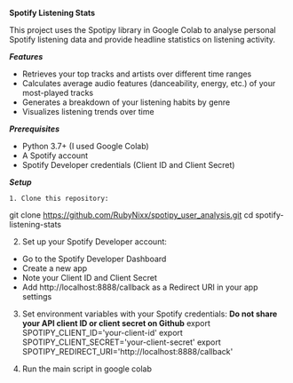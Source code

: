 <b>Spotify Listening Stats</b>

This project uses the Spotipy library in Google Colab to analyse personal Spotify listening data and provide headline statistics on listening activity.

<b><i>Features</i></b>

*   Retrieves your top tracks and artists over different time ranges
*   Calculates average audio features (danceability, energy, etc.) of your most-played tracks
*   Generates a breakdown of your listening habits by genre
*   Visualizes listening trends over time

<b><i>Prerequisites</i></b>

*   Python 3.7+ (I used Google Colab)
*   A Spotify account
*   Spotify Developer credentials (Client ID and Client Secret)

<b><i>Setup</i></b>

    1. Clone this repository:

git clone https://github.com/RubyNixx/spotipy_user_analysis.git
cd spotify-listening-stats

  2. Set up your Spotify Developer account:

*    Go to the Spotify Developer Dashboard
*   Create a new app
*   Note your Client ID and Client Secret
*   Add http://localhost:8888/callback as a Redirect URI in your app settings

  3. Set environment variables with your Spotify credentials:
<b>Do not share your API client ID or client secret on Github</b>
export SPOTIPY_CLIENT_ID='your-client-id'
export SPOTIPY_CLIENT_SECRET='your-client-secret'
export SPOTIPY_REDIRECT_URI='http://localhost:8888/callback'

4. Run the main script in google colab
